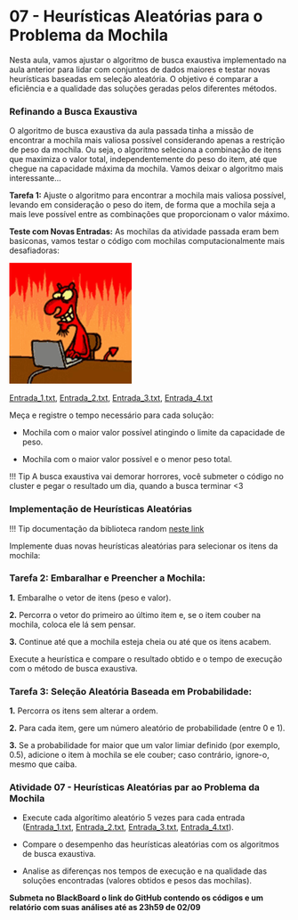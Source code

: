 # 07 - Heurísticas Aleatórias para o Problema da Mochila

Nesta aula, vamos ajustar o algoritmo de busca exaustiva implementado na aula anterior para lidar com conjuntos de dados maiores e testar novas heurísticas baseadas em seleção aleatória. O objetivo é comparar a eficiência e a qualidade das soluções geradas pelos diferentes métodos.

### Refinando a Busca Exaustiva

O algoritmo de busca exaustiva da aula passada tinha a missão de encontrar a mochila mais valiosa possível considerando apenas a restrição de peso da mochila. Ou seja, o algoritmo seleciona a combinação de itens que maximiza o valor total, independentemente do peso do item, até que chegue na capacidade máxima da mochila. Vamos deixar o algoritmo mais interessante...
   
**Tarefa 1:** Ajuste o algoritmo para encontrar a mochila mais valiosa possível, levando em consideração o peso do item, de forma que a mochila seja a mais leve possível entre as combinações que proporcionam o valor máximo.


**Teste com Novas Entradas:**
As mochilas da atividade passada eram bem basiconas, vamos testar o código com mochilas computacionalmente mais desafiadoras:

![MUHAHAHA](itens/devil-laugh.gif)

[Entrada_1.txt](itens/Entrada_1.txt), [Entrada_2.txt](itens/Entrada_2.txt), [Entrada_3.txt](itens/Entrada_3.txt), [Entrada_4.txt](itens/Entrada_4.txt)

Meça e registre o tempo necessário para cada solução:

- Mochila com o maior valor possível atingindo o limite da capacidade de peso.
    
- Mochila com o maior valor possível e o menor peso total.

!!! Tip
    A busca exaustiva vai demorar horrores, você submeter o código no cluster e pegar o resultado um dia, quando a busca terminar <3


### Implementação de Heurísticas Aleatórias

!!! Tip
    documentação da biblioteca random [neste link](http://cplusplus.com/reference/random/)

Implemente duas novas heurísticas aleatórias para selecionar os itens da mochila:

### Tarefa 2: Embaralhar e Preencher a Mochila:

**1.** Embaralhe o vetor de itens (peso e valor).

**2.** Percorra o vetor do primeiro ao último item e, se o item couber na mochila, coloca ele lá sem pensar.

**3.** Continue até que a mochila esteja cheia ou até que os itens acabem.

Execute a heurística e compare o resultado obtido e o tempo de execução com o método de busca exaustiva.

### Tarefa 3: Seleção Aleatória Baseada em Probabilidade:

**1.** Percorra os itens sem alterar a ordem.

**2.** Para cada item, gere um número aleatório de probabilidade (entre 0 e 1).

**3.** Se a probabilidade for maior que um valor limiar definido (por exemplo, 0.5), adicione o item à mochila se ele couber; caso contrário, ignore-o, mesmo que caiba.


### Atividade 07 - Heurísticas Aleatórias par ao Problema da Mochila

   - Execute cada algorítimo aleatório 5 vezes para cada entrada ([Entrada_1.txt](itens/Entrada_1.txt), [Entrada_2.txt](itens/Entrada_2.txt), [Entrada_3.txt](itens/Entrada_3.txt), [Entrada_4.txt](itens/Entrada_4.txt)).

   - Compare o desempenho das heurísticas aleatórias com os algoritmos de busca exaustiva.

   - Analise as diferenças nos tempos de execução e na qualidade das soluções encontradas (valores obtidos e pesos das mochilas).

**Submeta no BlackBoard o link do GitHub contendo os códigos e um relatório com suas análises até as 23h59 de 02/09**
